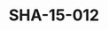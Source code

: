 ---
pid: SHA-15-012
title: SHA-15-012
language: ar
collection: شرحبيل احمد
original_label: 
rights: شرحبيل احمد
location_of_original: شرحبيل احمد
photographer_or_studio: 
scanned_from: photograph 12.1 by 16.4
_date: '1962'
location: أثيوبيا، اديس ابابا
description: شرحبيل احمد واخرين من ضمنهم عبد اللطيف خضر وعلي نور الجليل وطيوبا وحسن
  سروجي واحمد داؤود
additional_notes: 
permission_display: 'yes'
on_server: 'no'
on_website: 'no'
permalink: /photopages/ar/SHA-15-012.html
layout: photo-page
---